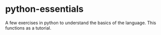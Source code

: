 # python-essentials
A few exercises in python to understand the basics of the language. This functions as a tutorial.
